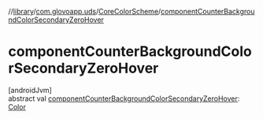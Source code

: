 //[library](../../../index.md)/[com.glovoapp.uds](../index.md)/[CoreColorScheme](index.md)/[componentCounterBackgroundColorSecondaryZeroHover](component-counter-background-color-secondary-zero-hover.md)

# componentCounterBackgroundColorSecondaryZeroHover

[androidJvm]\
abstract val [componentCounterBackgroundColorSecondaryZeroHover](component-counter-background-color-secondary-zero-hover.md): [Color](https://developer.android.com/reference/kotlin/androidx/compose/ui/graphics/Color.html)
